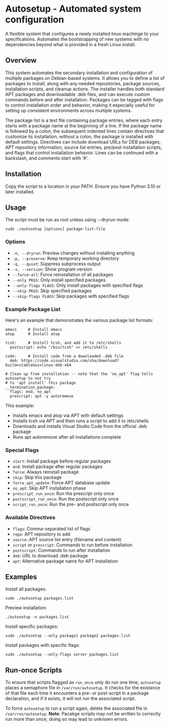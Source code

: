 # Autosetup - Automated system configuration

A flexible system that configures a newly installed linux machinge to your specifications.  Automates the bootstrapping of new systems with no dependencies beyond what is provided in a fresh Linux install.

## Overview

This system automates the secondary installation and configuration of multiple packages on Debian-based systems. It allows you to define a list of packages to install, along with any needed repositories, package sources, installation scripts, and cleanup actions. The installer handles both standard APT packages and downloadable .deb files, and can execute custom commands before and after installation. Packages can be tagged with flags to control installation order and behavior, making it especially useful for setting up consistent environments across multiple systems.

The package list is a text file containing package entries, where each entry starts with a package name at the beginning of a line. If the package name is followed by a colon, the subsequent indented lines contain directives that customize its installation; without a colon, the package is installed with default settings. Directives can include download URLs for DEB packages, APT repository information, source list entries, pre/post installation scripts, and flags that control installation behavior. Lines can be continued with a backslash, and comments start with '#'.

## Installation

Copy the script to a location in your PATH. Ensure you have Python 3.10 or later installed.

## Usage

The script must be run as root unless using --dryrun mode:

    sudo ./autosetup [options] package-list-file

### Options

- `-n, --dryrun`: Preview changes without installing anything
- `-p, --preserve`: Keep temporary working directory
- `-q, --quiet`: Suppress subprocess output
- `-v, --version`: Show program version
- `--force-all`: Force reinstallation of all packages
- `--only PKGS`: Only install specified packages
- `--only-flags FLAGS`: Only install packages with specified flags
- `--skip PKGS`: Skip specified packages
- `--skip-flags FLAGS`: Skip packages with specified flags

### Example Package List

Here's an example that demonstrates the various package list formats:

    emacs     # Install emacs
    atop      # Install atop

    tcsh:     # Install tcsh, and add it to /etc/shells
      postscript: echo "/bin/tcsh" >> /etc/shells

    code:     # Install code from a downloaded .deb file
      deb: https://code.visualstudio.com/sha/download?build=stable&os=linux-deb-x64
    
    # Clean up from installation -- note that the 'no_apt' flag tells autosetup to not try 
    # to 'apt install' this package
    __termination_package:
      flags: end, no_apt
      prescript: apt -y autoremove

This example:
- Installs emacs and atop via APT with default settings
- Installs tcsh via APT and then runs a script to add it to /etc/shells
- Downloads and installs Visual Studio Code from the official .deb package
- Runs apt autoremove after all installations complete

### Special Flags

- `start`: Install package before regular packages
- `end`: Install package after regular packages
- `force`: Always reinstall package
- `skip`: Skip this package
- `force_apt_update`: Force APT database update
- `no_apt`: Skip APT installation phase
- `prescript_run_once`: Run the prescript only once
- `postscript_run_once`: Run the postscript only once
- `script_run_once`: Run the pre- and postscript only once

### Available Directives

- `flags`: Comma-separated list of flags
- `repo`: APT repository to add
- `source`: APT source list entry (filename and content)
- `script` or `prescript`: Commands to run before installation
- `postscript`: Commands to run after installation
- `deb`: URL to download .deb package
- `apt`: Alternative package name for APT installation

## Examples

Install all packages:

    sudo ./autosetup packages.list

Preview installation:

    ./autosetup -n packages.list

Install specific packages:

    sudo ./autosetup --only package1 package2 packages.list

Install packages with specific flags:

    sudo ./autosetup --only-flags server packages.list

## Run-once Scripts
To ensure that scripts flagged as `run_once` only do run one time, ``autosetup`` places a semaphore file in `/var/run/autosetup`.  It checks for the existance of that file each time it encounters a pre- or post-script in a package declaration, and if it exists, it will not run the associated script.  

To force `autosetup` to run a script again, delete the associated file in `/var/run/autosetup`.  **Note**: Pacakge scripts may not be written to correctly run more than once; doing so may lead to unknown errors.